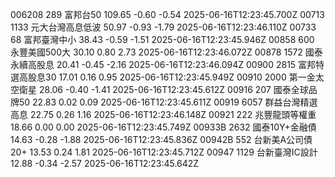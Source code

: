 006208	289	富邦台50	109.65	-0.60	-0.54	2025-06-16T12:23:45.700Z
00713	1133	元大台灣高息低波	50.97	-0.93	-1.79	2025-06-16T12:23:46.110Z
00733	68	富邦臺灣中小	38.43	-0.59	-1.51	2025-06-16T12:23:45.946Z
00858	600	永豐美國500大	30.10	0.80	2.73	2025-06-16T12:23:46.072Z
00878	1572	國泰永續高股息	20.41	-0.45	-2.16	2025-06-16T12:23:46.094Z
00900	2815	富邦特選高股息30	17.01	0.16	0.95	2025-06-16T12:23:45.949Z
00910	2000	第一金太空衛星	28.06	-0.40	-1.41	2025-06-16T12:23:45.612Z
00916	207	國泰全球品牌50	22.83	0.02	0.09	2025-06-16T12:23:45.611Z
00919	6057	群益台灣精選高息	22.75	0.26	1.16	2025-06-16T12:23:46.148Z
00921	222	兆豐龍頭等權重	18.66	0.00	0.00	2025-06-16T12:23:45.749Z
00933B	2632	國泰10Y+金融債	14.63	-0.28	-1.88	2025-06-16T12:23:45.836Z
00942B	552	台新美A公司債20+	13.53	0.24	1.81	2025-06-16T12:23:45.712Z
00947	1129	台新臺灣IC設計	12.88	-0.34	-2.57	2025-06-16T12:23:45.642Z